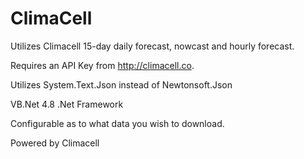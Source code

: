 # ClimaCell
Utilizes Climacell 15-day daily forecast, nowcast and hourly forecast.

Requires an API Key from http://climacell.co.

Utilizes System.Text.Json instead of Newtonsoft.Json

VB.Net 4.8 .Net Framework

Configurable as to what data you wish to download.

Powered by Climacell
